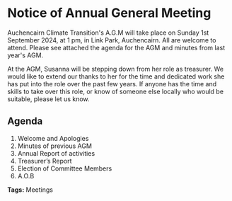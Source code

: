# Notice of Annual General Meeting

Auchencairn Climate Transition's A.G.M will take place on Sunday 1st September 2024, at 1 pm, in Link Park, Auchencairn. All are welcome to attend.
Please see attached the agenda for the AGM and minutes from last year's AGM.

At the AGM, Susanna will be stepping down from her role as treasurer. We would like to extend our thanks to her for the time and dedicated work she has put into the role over the past few years. If anyone has the time and skills to take over this role, or know of someone else locally who would be suitable, please let us know. 

## Agenda

1. Welcome and Apologies
2. Minutes of previous AGM
3. Annual Report of activities
4. Treasurer’s Report
5. Election of Committee Members
6. A.O.B

**Tags:** Meetings
